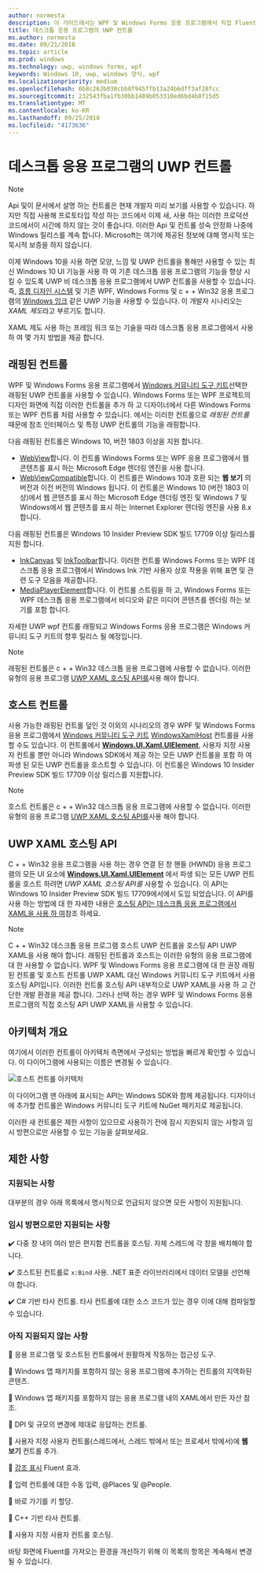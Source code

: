 ```yaml
---
author: normesta
description: 이 가이드에서는 WPF 및 Windows Forms 응용 프로그램에서 직접 Fluent 기반 UWP UI를 만들 수 있습니다.
title: 데스크톱 응용 프로그램의 UWP 컨트롤
ms.author: normesta
ms.date: 09/21/2018
ms.topic: article
ms.prod: windows
ms.technology: uwp, windows forms, wpf
keywords: Windows 10, uwp, windows 양식, wpf
ms.localizationpriority: medium
ms.openlocfilehash: 6b8c263b030cbb8f945ffb13a24b6dff3af28fcc
ms.sourcegitcommit: 232543fba1fb30bb1489b053310ed6bd4b8f15d5
ms.translationtype: MT
ms.contentlocale: ko-KR
ms.lasthandoff: 09/25/2018
ms.locfileid: "4173636"
---
```

# <a name="uwp-controls-in-desktop-applications"></a>데스크톱 응용 프로그램의 UWP 컨트롤

> [!NOTE]
> Api 및이 문서에서 설명 하는 컨트롤은 현재 개발자 미리 보기를 사용할 수 있습니다. 하지만 직접 사용해 프로토타입 작성 하는 코드에서 이제 새, 사용 하는 이러한 프로덕션 코드에서이 시간에 하지 않는 것이 좋습니다. 이러한 Api 및 컨트롤 성숙 안정화 나중에 Windows 릴리스를 계속 합니다. Microsoft는 여기에 제공된 정보에 대해 명시적 또는 묵시적 보증을 하지 않습니다.

이제 Windows 10을 사용 하면 모양, 느낌 및 UWP 컨트롤을 통해만 사용할 수 있는 최신 Windows 10 UI 기능을 사용 하 여 기존 데스크톱 응용 프로그램의 기능을 향상 시킬 수 있도록 UWP 비 데스크톱 응용 프로그램에서 UWP 컨트롤을 사용할 수 있습니다. 즉, [흐름 디자인 시스템](../design/fluent-design-system/index.md) 및 기존 WPF, Windows Forms 및 c + + Win32 응용 프로그램의 [Windows 잉크](../design/input/pen-and-stylus-interactions.md) 같은 UWP 기능을 사용할 수 있습니다. 이 개발자 시나리오는 *XAML 제도*라고 부르기도 합니다.

XAML 제도 사용 하는 프레임 워크 또는 기술을 따라 데스크톱 응용 프로그램에서 사용 하 여 몇 가지 방법을 제공 합니다.

## <a name="wrapped-controls"></a>래핑된 컨트롤

WPF 및 Windows Forms 응용 프로그램에서 [Windows 커뮤니티 도구 키트](https://docs.microsoft.com/windows/uwpcommunitytoolkit/)선택한 래핑된 UWP 컨트롤을 사용할 수 있습니다. Windows Forms 또는 WPF 프로젝트의 디자인 화면에 직접 이러한 컨트롤을 추가 하 고 디자이너에서 다른 Windows Forms 또는 WPF 컨트롤 처럼 사용할 수 있습니다. 에서는 이러한 컨트롤으로 *래핑된 컨트롤* 때문에 참조 인터페이스 및 특정 UWP 컨트롤의 기능을 래핑합니다.

다음 래핑된 컨트롤은 Windows 10, 버전 1803 이상을 지원 합니다.

* [WebView](https://docs.microsoft.com/windows/communitytoolkit/controls/wpf-winforms/webview)합니다. 이 컨트롤 Windows Forms 또는 WPF 응용 프로그램에서 웹 콘텐츠를 표시 하는 Microsoft Edge 렌더링 엔진을 사용 합니다.
* [WebViewCompatible](https://docs.microsoft.com/windows/communitytoolkit/controls/wpf-winforms/webviewcompatible)합니다. 이 컨트롤은 Windows 10과 호환 되는 **웹 보기** 의 버전과 이전 버전의 Windows 됩니다. 이 컨트롤은 Windows 10 (버전 1803 이상)에서 웹 콘텐츠를 표시 하는 Microsoft Edge 렌더링 엔진 및 Windows 7 및 Windows에서 웹 콘텐츠를 표시 하는 Internet Explorer 렌더링 엔진을 사용 8.x 합니다.

다음 래핑된 컨트롤은 Windows 10 Insider Preview SDK 빌드 17709 이상 릴리스를 지원 합니다.

* [InkCanvas](https://docs.microsoft.com/windows/communitytoolkit/controls/wpf-winforms/inkcanvas) 및 [InkToolbar](https://docs.microsoft.com/windows/communitytoolkit/controls/wpf-winforms/inktoolbar)합니다. 이러한 컨트롤 Windows Forms 또는 WPF 데스크톱 응용 프로그램에서 Windows Ink 기반 사용자 상호 작용을 위해 표면 및 관련 도구 모음을 제공합니다.
* [MediaPlayerElement](https://docs.microsoft.com/windows/communitytoolkit/controls/wpf-winforms/mediaplayerelement)합니다. 이 컨트롤 스트림을 하 고, Windows Forms 또는 WPF 데스크톱 응용 프로그램에서 비디오와 같은 미디어 콘텐츠를 렌더링 하는 보기를 포함 합니다.

자세한 UWP wpf 컨트롤 래핑되고 Windows Forms 응용 프로그램은 Windows 커뮤니티 도구 키트의 향후 릴리스 될 예정입니다.

> [!NOTE]
> 래핑된 컨트롤은 c + + Win32 데스크톱 응용 프로그램에 사용할 수 없습니다. 이러한 유형의 응용 프로그램 [UWP XAML 호스팅 API를](#uwp-xaml-hosting-api)사용 해야 합니다.

## <a name="host-controls"></a>호스트 컨트롤

사용 가능한 래핑된 컨트롤 덮인 것 이외의 시나리오의 경우 WPF 및 Windows Forms 응용 프로그램에서 [Windows 커뮤니티 도구 키트](https://docs.microsoft.com/windows/uwpcommunitytoolkit/) [WindowsXamlHost](https://docs.microsoft.com/windows/communitytoolkit/controls/wpf-winforms/windowsxamlhost) 컨트롤을 사용할 수도 있습니다. 이 컨트롤에서 [**Windows.UI.Xaml.UIElement**](https://docs.microsoft.com/uwp/api/windows.ui.xaml.uielement), 사용자 지정 사용자 컨트롤 뿐만 아니라 Windows SDK에서 제공 하는 모든 UWP 컨트롤을 포함 하 여 파생 된 모든 UWP 컨트롤을 호스트할 수 있습니다. 이 컨트롤은 Windows 10 Insider Preview SDK 빌드 17709 이상 릴리스를 지원합니다.

> [!NOTE]
> 호스트 컨트롤은 c + + Win32 데스크톱 응용 프로그램에 사용할 수 없습니다. 이러한 유형의 응용 프로그램 [UWP XAML 호스팅 API를](#uwp-xaml-hosting-api)사용 해야 합니다.

## <a name="uwp-xaml-hosting-api"></a>UWP XAML 호스팅 API

C + + Win32 응용 프로그램을 사용 하는 경우 연결 된 창 핸들 (HWND) 응용 프로그램의 모든 UI 요소에 [**Windows.UI.Xaml.UIElement**](https://docs.microsoft.com/uwp/api/windows.ui.xaml.uielement) 에서 파생 되는 모든 UWP 컨트롤을 호스트 하려면 *UWP XAML 호스팅 API를* 사용할 수 있습니다. 이 API는 Windows 10 Insider Preview SDK 빌드 17709에서에서 도입 되었습니다. 이 API를 사용 하는 방법에 대 한 자세한 내용은 [호스팅 API는 데스크톱 응용 프로그램에서 XAML을 사용 하 여](using-the-xaml-hosting-api.md)참조 하세요.

> [!NOTE]
> C + + Win32 데스크톱 응용 프로그램 호스트 UWP 컨트롤을 호스팅 API UWP XAML을 사용 해야 합니다. 래핑된 컨트롤과 호스트는 이러한 유형의 응용 프로그램에 대 한 사용할 수 없습니다. WPF 및 Windows Forms 응용 프로그램에 대 한 권장 래핑된 컨트롤 및 호스트 컨트롤 UWP XAML 대신 Windows 커뮤니티 도구 키트에서 사용 호스팅 API입니다. 이러한 컨트롤 호스팅 API 내부적으로 UWP XAML을 사용 하 고 간단한 개발 환경을 제공 합니다. 그러나 선택 하는 경우 WPF 및 Windows Forms 응용 프로그램의 직접 호스팅 API UWP XAML을 사용할 수 있습니다.

## <a name="architecture-overview"></a>아키텍처 개요

여기에서 이러한 컨트롤이 아키텍처 측면에서 구성되는 방법을 빠르게 확인할 수 있습니다. 이 다이어그램에 사용되는 이름은 변경될 수 있습니다.  

![호스트 컨트롤 아키텍처](images/host-controls.png)

이 다이어그램 맨 아래에 표시되는 API는 Windows SDK와 함께 제공됩니다. 디자이너에 추가할 컨트롤은 Windows 커뮤니티 도구 키트에 NuGet 패키지로 제공됩니다.

이러한 새 컨트롤은 제한 사항이 있으므로 사용하기 전에 잠시 지원되지 않는 사항과 임시 방편으로만 사용할 수 있는 기능을 살펴보세요.

## <a name="limitations"></a>제한 사항

### <a name="whats-supported"></a>지원되는 사항

대부분의 경우 아래 목록에서 명시적으로 언급되지 않으면 모든 사항이 지원됩니다.

### <a name="whats-supported-only-with-workarounds"></a>임시 방편으로만 지원되는 사항

:heavy_check_mark: 다중 창 내의 여러 받은 편지함 컨트롤을 호스팅. 자체 스레드에 각 창을 배치해야 합니다.

:heavy_check_mark: 호스트된 컨트롤로 ``x:Bind`` 사용. .NET 표준 라이브러리에서 데이터 모델을 선언해야 합니다.

:heavy_check_mark: C# 기반 타사 컨트롤. 타사 컨트롤에 대한 소스 코드가 있는 경우 이에 대해 컴파일할 수 있습니다.

### <a name="whats-not-yet-supported"></a>아직 지원되지 않는 사항

:no_entry_sign: 응용 프로그램 및 호스트된 컨트롤에서 원활하게 작동하는 접근성 도구.

:no_entry_sign: Windows 앱 패키지를 포함하지 않는 응용 프로그램에 추가하는 컨트롤의 지역화된 콘텐츠.

:no_entry_sign: Windows 앱 패키지를 포함하지 않는 응용 프로그램 내의 XAML에서 만든 자산 참조.

:no_entry_sign: DPI 및 규모의 변경에 제대로 응답하는 컨트롤.

:no_entry_sign: 사용자 지정 사용자 컨트롤(스레드에서, 스레드 밖에서 또는 프로세서 밖에서)에 **웹 보기** 컨트롤 추가.

:no_entry_sign: [강조 표시](https://docs.microsoft.com/windows/uwp/design/style/reveal) Fluent 효과.

:no_entry_sign: 입력 컨트롤에 대한 수동 입력, @Places 및 @People.

:no_entry_sign: 바로 가기를 키 할당.

:no_entry_sign: C++ 기반 타사 컨트롤.

:no_entry_sign: 사용자 지정 사용자 컨트롤 호스팅.

바탕 화면에 Fluent를 가져오는 환경을 개선하기 위해 이 목록의 항목은 계속해서 변경될 수 있습니다.  
